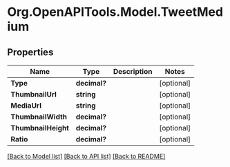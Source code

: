 # Org.OpenAPITools.Model.TweetMedium
## Properties

Name | Type | Description | Notes
------------ | ------------- | ------------- | -------------
**Type** | **decimal?** |  | [optional] 
**ThumbnailUrl** | **string** |  | [optional] 
**MediaUrl** | **string** |  | [optional] 
**ThumbnailWidth** | **decimal?** |  | [optional] 
**ThumbnailHeight** | **decimal?** |  | [optional] 
**Ratio** | **decimal?** |  | [optional] 

[[Back to Model list]](../README.md#documentation-for-models) [[Back to API list]](../README.md#documentation-for-api-endpoints) [[Back to README]](../README.md)

